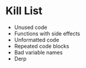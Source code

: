Kill List
=========
* Unused code
* Functions with side effects
* Unformatted code
* Repeated code blocks
* Bad variable names
* Derp
